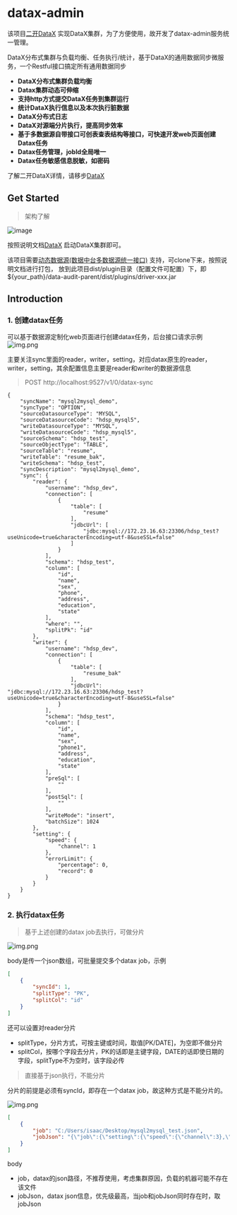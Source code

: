 # datax-admin

该项目[二开DataX](https://github.com/thestyleofme/DataX.git) 实现DataX集群，为了方便使用，故开发了datax-admin服务统一管理。

DataX分布式集群与负载均衡、任务执行/统计，基于DataX的通用数据同步微服务，一个Restful接口搞定所有通用数据同步

- **DataX分布式集群负载均衡**
- **Datax集群动态可伸缩**
- **支持http方式提交DataX任务到集群运行**
- **统计DataX执行信息以及本次执行脏数据**
- **DataX分布式日志**
- **DataX对源端分片执行，提高同步效率**
- **基于多数据源自带接口可创表查表结构等接口，可快速开发web页面创建Datax任务**
- **Datax任务管理，jobId全局唯一**
- **Datax任务敏感信息脱敏，如密码**

了解二开DataX详情，请移步[DataX](https://github.com/thestyleofme/DataX.git)

## Get Started

> 架构了解

![image](docs/images/datax-admin-structure.jpg)

按照说明文档[DataX](https://github.com/thestyleofme/DataX/blob/master/datax-cluster.md) 启动DataX集群即可。

该项目需要[动态数据源(数据中台多数据源统一接口)](https://github.com/thestyleofme/plugin-driver-parent.git) 支持，可clone下来，按照说明文档进行打包，
放到此项目dist/plugin目录（配置文件可配置）下，即${your_path}/data-audit-parent/dist/plugins/driver-xxx.jar

## Introduction

### 1. 创建datax任务

可以基于数据源定制化web页面进行创建datax任务，后台接口请求示例
![img.png](docs/images/datax-job-create.png)

主要关注sync里面的reader，writer，setting，对应datax原生的reader，writer，setting，其余配置信息主要是reader和writer的数据源信息
> POST http://localhost:9527/v1/0/datax-sync
```
{
    "syncName": "mysql2mysql_demo",
    "syncType": "OPTION",
    "sourceDatasourceType": "MYSQL",
    "sourceDatasourceCode": "hdsp_mysql5",
    "writeDatasourceType": "MYSQL",
    "writeDatasourceCode": "hdsp_mysql5",
    "sourceSchema": "hdsp_test",
    "sourceObjectType": "TABLE",
    "sourceTable": "resume",
    "writeTable": "resume_bak",
    "writeSchema": "hdsp_test",
    "syncDescription": "mysql2mysql_demo",
    "sync": {
        "reader": {
            "username": "hdsp_dev",
            "connection": [
                {
                    "table": [
                        "resume"
                    ],
                    "jdbcUrl": [
                        "jdbc:mysql://172.23.16.63:23306/hdsp_test?useUnicode=true&characterEncoding=utf-8&useSSL=false"
                    ]
                }
            ],
            "schema": "hdsp_test",
            "column": [
                "id",
                "name",
                "sex",
                "phone",
                "address",
                "education",
                "state"
            ],
            "where": "",
            "splitPk": "id"
        },
        "writer": {
            "username": "hdsp_dev",
            "connection": [
                {
                    "table": [
                        "resume_bak"
                    ],
                    "jdbcUrl": "jdbc:mysql://172.23.16.63:23306/hdsp_test?useUnicode=true&characterEncoding=utf-8&useSSL=false"
                }
            ],
            "schema": "hdsp_test",
            "column": [
                "id",
                "name",
                "sex",
                "phone1",
                "address",
                "education",
                "state"
            ],
            "preSql": [
                ""
            ],
            "postSql": [
                ""
            ],
            "writeMode": "insert",
            "batchSize": 1024
        },
        "setting": {
            "speed": {
                "channel": 1
            },
            "errorLimit": {
                "percentage": 0,
                "record": 0
            }
        }
    }
}
```
### 2. 执行datax任务

> 基于上述创建的datax job去执行，可做分片

![img.png](docs/images/datax-job-submit.png)

body是传一个json数组，可批量提交多个datax job，示例

```json
[
    {
        "syncId": 1,
        "splitType": "PK",
        "splitCol": "id"
    }
]
```

还可以设置对reader分片
* splitType，分片方式，可按主键或时间，取值[PK/DATE]，为空即不做分片
* splitCol，按哪个字段去分片，PK的话即是主键字段，DATE的话即使日期的字段，splitType不为空时，该字段必传

> 直接基于json执行，不能分片

分片的前提是必须有syncId，即存在一个datax job，故这种方式是不能分片的。

![img.png](docs/images/datax-job-submit-json.png)

```json
[
    {
        "job": "C:/Users/isaac/Desktop/mysql2mysql_test.json",
        "jobJson": "{\"job\":{\"setting\":{\"speed\":{\"channel\":3},\"errorLimit\":{\"record\":0,\"percentage\":0.02}},\"content\":[{\"reader\":{\"name\":\"mysqlreader\",\"parameter\":{\"username\":\"hdsp_dev\",\"password\":\"hdsp_dev123$%^\",\"splitPk\":\"id\",\"column\":[\"id\",\"name\",\"sex\",\"phone\",\"address\",\"education\",\"state\"],\"connection\":[{\"table\":[\"resume\"],\"jdbcUrl\":[\"jdbc:mysql://172.23.16.63:23306/hdsp_test?useUnicode=true&characterEncoding=utf-8&useSSL=false\"]}],\"where\":\"1=1\"}},\"writer\":{\"name\":\"mysqlwriter\",\"parameter\":{\"writeMode\":\"replace\",\"username\":\"hdsp_dev\",\"password\":\"hdsp_dev123$%^\",\"batchSize\":1024,\"column\":[\"id\",\"name\",\"sex\",\"phone1\",\"address\",\"education\",\"state\"],\"session\":[],\"preSql\":[],\"connection\":[{\"table\":[\"resume_bak\"],\"jdbcUrl\":\"jdbc:mysql://172.23.16.63:23306/hdsp_test?useUnicode=true&characterEncoding=utf-8&useSSL=false\"}],\"postSql\":[]}}}]}}"
    }
]
```
body
* job，datax的json路径，不推荐使用，考虑集群原因，负载的机器可能不存在该文件
* jobJson，datax json信息，优先级最高，当job和jobJson同时存在时，取jobJson



